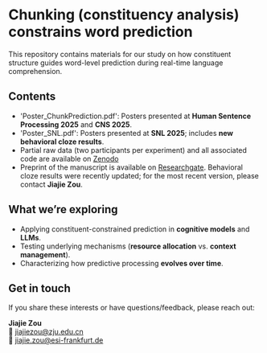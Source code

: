 # Chunking (constituency analysis) constrains word prediction

This repository contains materials for our study on how constituent structure guides word-level prediction during real-time language comprehension.

## Contents
- 'Poster_ChunkPrediction.pdf': Posters presented at **Human Sentence Processing 2025** and **CNS 2025**.
- 'Poster_SNL.pdf': Posters presented at **SNL 2025**; includes **new behavioral cloze results**.
- Partial raw data (two participants per experiment) and all associated code are available on [Zenodo](https://zenodo.org/records/15236117)
- Preprint of the manuscript is available on [Researchgate](https://www.researchgate.net/publication/391937003_Chunking_Constrains_Prediction_during_Language_Comprehension). Behavioral cloze results were recently updated; for the most recent version, please contact **Jiajie Zou**.

## What we’re exploring
- Applying constituent-constrained prediction in **cognitive models** and **LLMs**.
- Testing underlying mechanisms (**resource allocation** vs. **context management**).
- Characterizing how predictive processing **evolves over time**.


## Get in touch
If you share these interests or have questions/feedback, please reach out:

**Jiajie Zou**  
📧 jiajiezou@zju.edu.cn  
📧 jiajie.zou@esi-frankfurt.de
